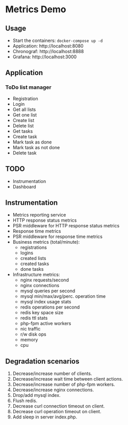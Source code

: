 # Metrics Demo

## Usage

- Start the containers: `docker-compose up -d`
- Application: http://localhost:8080
- Chronograf: http://localhost:8888
- Grafana: http://localhost:3000


## Application

### ToDo list manager

- Registration
- Login
- Get all lists
- Get one list
- Create list
- Delete list
- Get tasks
- Create task
- Mark task as done
- Mark task as not done
- Delete task

## TODO

- Instrumentation
- Dashboard

## Instrumentation

- Metrics reporting service
- HTTP response status metrics
- PSR middleware for HTTP response status metrics
- Response time metrics
- PSR middleware for response time metrics
- Business metrics (total/minute):
    - registrations
    - logins
    - created lists
    - created tasks
    - done tasks
- Infrastructure metrics:
    - nginx requests/second
    - nginx connections
    - mysql queries per second
    - mysql min/max/avg/perc. operation time
    - mysql index usage stats
    - redis operations per second
    - redis key space size
    - redis ttl stats
    - php-fpm active workers
    - nic traffic
    - r/w disk ops
    - memory
    - cpu
    
## Degradation scenarios

1. Decrease/increase number of clients.
2. Decrease/increase wait time between client actions.
3. Decrease/increase number of php-fpm workers.
4. Decrease/increase nginx connections.
5. Drop/add mysql index.
6. Flush redis.
7. Decrease curl connection timeout on client.
8. Decrease curl operation timeout on client.
9. Add sleep in server index.php.
 